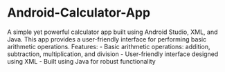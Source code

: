 # Android-Calculator-App
A simple yet powerful calculator app built using Android Studio, XML, and Java. This app provides a user-friendly interface for performing basic arithmetic operations.  Features: - Basic arithmetic operations: addition, subtraction, multiplication, and division - User-friendly interface designed using XML - Built using Java for robust functionality
